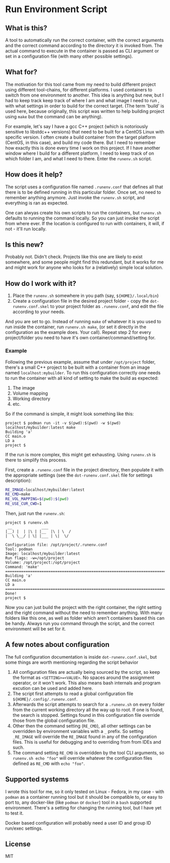 # Run Environment Script

## What is this?

A tool to automatically run the correct container, with the correct arguments and the correct command according to the directory it is invoked from. The actual command to execute in the container is passed as CLI argument or set in a configuration file (with many other possible settings).

## What for?

The motivation for this tool came from my need to build different project using different tool-chains, for different platforms. I used containers to switch from one environment to another. This idea is anything but new, but I had to keep track keep track of where I am and what image I need to run , with what settings in order to build for the correct target. (The term 'build' is used here, because originally, this script was written to help building project using `make` but the command can be anything).

For example, let's say I have a gcc C++ project (which is notoriously sensitive to libstdc++ versions) that need to be built for a CentOS Linux with specific version. I often create a build container from the target platform (CentOS, in this case), and build my code there. But I need to remember how exactly this is done every time I work on this project. If I have another window where I build for a different platform, I need to keep track of on which folder I am, and what I need to there. Enter the `runenv.sh` script.


## How does it help?

The script uses a configuration file named `.runenv.conf` that defines all that there is to be defined running in this particular folder. Once set, no need to remember anything anymore. Just invoke the `runenv.sh` script, and everything is ran as expected.

One can alwyas create his own scripts to run the containers, but `runenv.sh` defaults to running the command locally. So you can just invoke the script from where ever. If the location is configured to run with containers, it will, if not - it'll run locally.
## Is this new?

Probably not. Didn't check. Projects like this one are likely to exist somewhere, and some people might find this redundant, but it works for me and might work for anyone who looks for a (relatively) simple local solution.

## How do I work with it?

1. Place the `runenv.sh` somewhere in you path (say,  `${HOME}/.local/bin`)
2. Create a configuration file in the desired project folder - copy the `dot-runenv.conf.skel` to your project folder as `.runenv.conf`, and edit the file according to your needs.

And you are set to go. Instead of running `make` of whatever it is you used to run inside the container, run `runenv.sh make`, (or set it directly in the configuration as the example does. Your call). Repeat step 2 for every project/folder you need to have it's own container/command/setting for.

### Example

Following the previous example, assume that under `/opt/project` folder, there's a small C++ project to be built with a container from an image named `localhost:mybuilder`. To run this configuration correctly one needs to run the container with all kind of setting to make the build as expected:

1. The image
2. Volume mapping
3. Working directory
4. etc.

So if the command is simple, it might look something like this:

```
project $ podman run -it -v $(pwd):$(pwd) -w $(pwd) localhost/mybuilder:latest make
Building 'a'
CC main.o
LD a
project $

```

If the run is more complex, this might get exhausting. Using `runenv.sh` is there to simplify this process.

First, create a `.runenv.conf` file in the project directory, then populate it with the appropriate settings (see the `dot-runenv.conf.skel` file for settings description):

```bash
RE_IMAGE=localhost/mybuilder:latest
RE_CMD=make
RE_VOL_MAPPING=$(pwd):$(pwd)
RE_USE_CUR_CWD=1
```

Then, just run the `runenv.sh`:

```
project $ runenv.sh
 __             ___
|__) |  | |\ | |__  |\ | \  /
|  \ \__/ | \| |___ | \|  \/

Configuration file: /opt/project/.runenv.conf
Tool: podman
Image: localhost/mybuilder:latest
Run flags: -w=/opt/project
Volume: /opt/project:/opt/project
Command: 'make'
==============================================================================
Building 'a'
CC main.o
LD a
==============================================================================
Done!
project $

```

Now you can just build the project with the right container, the right setting and the right command without the need to remember anything. With many folders like this one, as well as folder which aren't containers based this can be handy. Always run you command through the script, and the correct environment will be set for it.

## A few notes about configuration

The full configuration documentation is inside `dot-runenv.conf.skel`, but some things are worth mentioning regarding the script behavior

1. All configuration files are actually being sourced by the script, so keep the format as `<SETTING>=<VALUE>`. No spaces around the assignment operator, or it won't work. This also means bash internals and program excution can be used and added here.
2. The script first attempts to read a global configuration file `${HOME}/.config/.runenv.conf`.
3. Afterwards the script attempts to search for a `.runenv.sh` on every folder from the current working directory all the way up to root. If one is found, the search is stopped. Settings found in this configuration file override those from the global configuration file.
4. Other then the command setting (`RE_CMD`), all other settings can be overridden by environment variables with a `_` prefix. So setting `_RE_IMAGE` will override the `RE_IMAGE` found in any of the configuration files. This is useful for debugging and to overriding from from IDEs and such.
5. The command setting `RE_CMD` is overridden by the tool CLI arguments, so `runenv.sh echo "foo"` will override whatever the configuration files defined as `RE_CMD` with `echo "foo"`.

## Supported systems

I wrote this tool for me, so it only tested on Linux - Fedora, in my case - with `podman` as a container running tool but it should be compatible to, or easy to port to, any docker-like (like `podman` or `docker`) tool in a `bash` supported environment. There's a setting for changing the running tool, but I have yet to test it.

Docker based configuration will probably need a user ID and group ID run/exec settings.

## License

MIT
